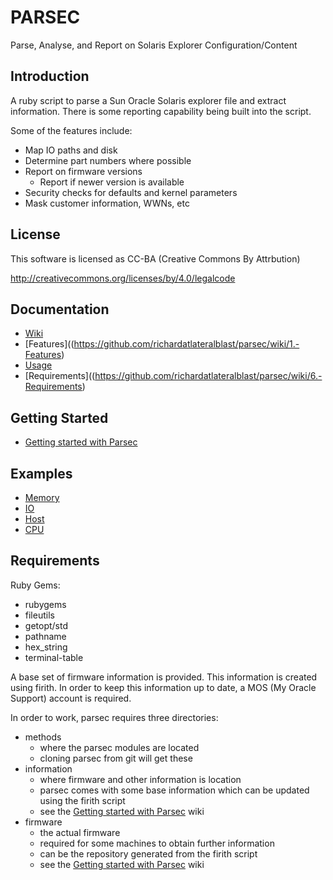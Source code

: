 PARSEC
======

Parse, Analyse, and Report on Solaris Explorer Configuration/Content

Introduction
------------

A ruby script to parse a Sun Oracle Solaris explorer file and extract information.
There is some reporting capability being built into the script.

Some of the features include:

- Map IO paths and disk
- Determine part numbers where possible
- Report on firmware versions
  - Report if newer version is available
- Security checks for defaults and kernel parameters
- Mask customer information, WWNs, etc

License
-------

This software is licensed as CC-BA (Creative Commons By Attrbution)

http://creativecommons.org/licenses/by/4.0/legalcode


Documentation
-------------

- [Wiki](https://github.com/richardatlateralblast/parsec/wiki)
- [Features]((https://github.com/richardatlateralblast/parsec/wiki/1.-Features)
- [Usage](https://github.com/richardatlateralblast/parsec/wiki/2.-Usage)
- [Requirements]((https://github.com/richardatlateralblast/parsec/wiki/6.-Requirements)

Getting Started
---------------

- [Getting started with Parsec](https://github.com/richardatlateralblast/parsec/wiki/3.-Getting-Started)

Examples
--------

- [Memory](https://github.com/richardatlateralblast/parsec/wiki/4.1-Memory)
- [IO](https://github.com/richardatlateralblast/parsec/wiki/4.2-IO)
- [Host](https://github.com/richardatlateralblast/parsec/wiki/4.3-Host)
- [CPU](https://github.com/richardatlateralblast/parsec/wiki/4.4-CPU)

Requirements
------------

Ruby Gems:

- rubygems
- fileutils
- getopt/std
- pathname
- hex_string
- terminal-table

A base set of firmware information is provided. This information is created using firith.
In order to keep this information up to date, a MOS (My Oracle Support) account is required.

In order to work, parsec requires three directories:

- methods
  - where the parsec modules are located
  - cloning parsec from git will get these
- information
  - where firmware and other information is location
  - parsec comes with some base information which can be updated using the firith script
  - see the [Getting started with Parsec](https://github.com/richardatlateralblast/parsec/wiki/3.-Getting-Started) wiki
- firmware
  - the actual firmware
  - required for some machines to obtain further information
  - can be the repository generated from the firith script
  - see the [Getting started with Parsec](https://github.com/richardatlateralblast/parsec/wiki/3.-Getting-Started) wiki


